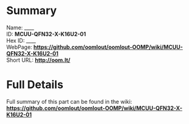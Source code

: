 
Summary
=================
  
Name: ____    
ID: __MCUU-QFN32-X-K16U2-01__   
Hex ID: ____   
WebPage: __https://github.com/oomlout/oomlout-OOMP/wiki/MCUU-QFN32-X-K16U2-01__   
Short URL: __http://oom.lt/__   

Full Details
==========================
Full summary of this part can be found in the wiki:   
__https://github.com/oomlout/oomlout-OOMP/wiki/MCUU-QFN32-X-K16U2-01__    

